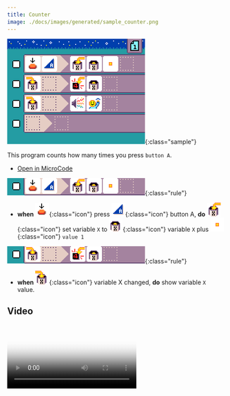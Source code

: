 ```yaml
---
title: Counter
image: ./docs/images/generated/sample_counter.png
---
```


![counter program](../images/generated/sample_counter.png){:class="sample"}

This program counts how many times you press `button A`.

-   [Open in MicroCode](/microcode/#H4sIAMG4UGMAA4WPywqDMBBFfyl90OKii7YEO8EoNvGBS19lNFpBQe3XNxoX3XV1OTD3cqaY2Zg1VpvYYQNVdwZ1RU8NOmFLrrPH4AMYixF9AadoZjcvoCs/cWWbzyx37szVGynUZOaU4sIusrwU08+OuoEiPdR0ZV/S0TBZWUoYffGvY1ykcXG5VO8kmvpUOyy9MtxZzkP3FrfDYMUx6fWfYnErDrtt2/xnbs0NtInKWrdL90f0kO05HolTvbD0L5cvGfuL7ygBAAA=)

![when press button A, increment variable X](../images/generated/sample_counter_page_1_rule_1.png){:class="rule"}

-   **when** ![press](../images/generated/icon_S2.png){:class="icon"} press ![button A](../images/generated/icon_F3.png){:class="icon"} button A, **do** ![set variable X](../images/generated/icon_A9A.png){:class="icon"} set variable `X` to ![get variable X](../images/generated/icon_M20A.png){:class="icon"} variable `X` plus ![value 1](../images/generated/icon_M6.png){:class="icon"} `value 1`

![when press button A, increment variable X](../images/generated/sample_counter_page_1_rule_2.png){:class="rule"}

-   **when** ![variable X changed](../images/generated/icon_S9A.png){:class="icon"} variable X changed, **do** show variable `X` value.

## Video

<video class="sample" poster="../videos/counter.png" src="../videos/counter.mp4" controls="true"></video>
